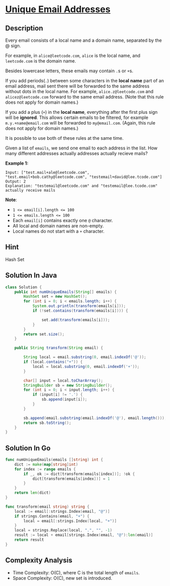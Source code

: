 # [Unique Email Addresses](https://leetcode.com/problems/unique-email-addresses/)

## Description

Every email consists of a local name and a domain name, separated by the @ sign.

For example, in `alice@leetcode.com`, `alice` is the local name, and `leetcode.com` is the domain name.

Besides lowercase letters, these emails may contain `.`s or `+`s.

If you add periods(`.`) between some characters in the **local name** part of an email address, mail sent there will be forwarded to the same address without dots in the local name. For example, `alice.z@leetcode.com` and `alicez@leetcode.com` forward to the same email address. (Note that this rule does not apply for domain names.)

If you add a plus (`+`) in the **local name**, everything after the first plus sign will be **ignored**. This allows certain emails to be filtered, for example `m.y.+name@email.com` will be forwarded to `my@email.com`. (Again, this rule does not apply for domain names.)

It is possible to use both of these rules at the same time. 

Given a list of `emails`, we send one email to each address in the list. How many different addresses actually addresses actually recieve mails? 

**Example 1:**

```
Input: ["test.mail+ale@leetcode.com", "test.email+bob.cathy@leetcode.com", "testemail+david@lee.tcode.com"]
Output: 2
Explanation: "testemail@leetcode.com" and "testemail@lee.tcode.com" actually receive mails
```

**Note**:

* `1 <= email[i].length <= 100`
* `1 <= emails.length <= 100`
* Each `email[i]` contains exactly one `@` character. 
* All local and domain names are non-empty.
* Local names do not start with a `+` character. 

## Hint

Hash Set

## Solution In Java

```java
class Solution {
    public int numUniqueEmails(String[] emails) {
        HashSet set = new HashSet();
        for (int i = 0; i < emails.length; i++) {
            System.out.println(transform(emails[i]));
            if (!set.contains(transform(emails[i]))) {

                set.add(transform(emails[i]));
            }
        }
        return set.size();
    }

    public String transform(String email) {

        String local = email.substring(0, email.indexOf('@'));
        if (local.contains("+")) {
            local = local.substring(0, email.indexOf('+'));
        }

        char[] input = local.toCharArray();
        StringBuilder sb = new StringBuilder();
        for (int i = 0; i < input.length; i++) {
            if (input[i] != '.') {
                sb.append(input[i]);
            }
        }

        sb.append(email.substring(email.indexOf('@'), email.length()));
        return sb.toString();
    }
}
```

## Solution In Go

```go
func numUniqueEmails(emails []string) int {
	dict := make(map[string]int)
	for index := range emails {
		if _, ok := dict[transform(emails[index])]; !ok {
			dict[transform(emails[index])] = 1
		}
	}
	return len(dict)
}

func transform(email string) string {
	local := email[:strings.Index(email, "@")]
	if strings.Contains(email, "+") {
		local = email[:strings.Index(local, "+")]
	}
	local = strings.Replace(local, ".", "", -1)
	result := local + email[strings.Index(email, "@"):len(email)]
	return result
}
```

## Complexity Analysis

* Time Complexity:  O(C), where C is the total length of `emails`.
* Space Complexity: O(C), new set is introduced. 